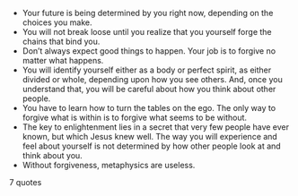  - Your future is being determined by you right now, depending on the choices you make.
 - You will not break loose until you realize that you yourself forge the chains that bind you.
 - Don’t always expect good things to happen. Your job is to forgive no matter what happens.
 - You will identify yourself either as a body or perfect spirit, as either divided or whole, depending upon how you see others. And, once you understand that, you will be careful about how you think about other people.
 - You have to learn how to turn the tables on the ego. The only way to forgive what is within is to forgive what seems to be without.
 - The key to enlightenment lies in a secret that very few people have ever known, but which Jesus knew well. The way you will experience and feel about yourself is not determined by how other people look at and think about you.
 - Without forgiveness, metaphysics are useless.

7 quotes